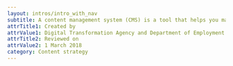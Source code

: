 ```yaml
---
layout: intros/intro_with_nav
subtitle: A content management system (CMS) is a tool that helps you manage content all in one place. Avoid problems later by choosing and optimising the best CMS for your purposes from the start.
attrTitle1: Created by
attrValue1: Digital Transformation Agency and Department of Employment
attrTitle2: Reviewed on 
attrValue2: 1 March 2018
category: Content strategy
---
```


